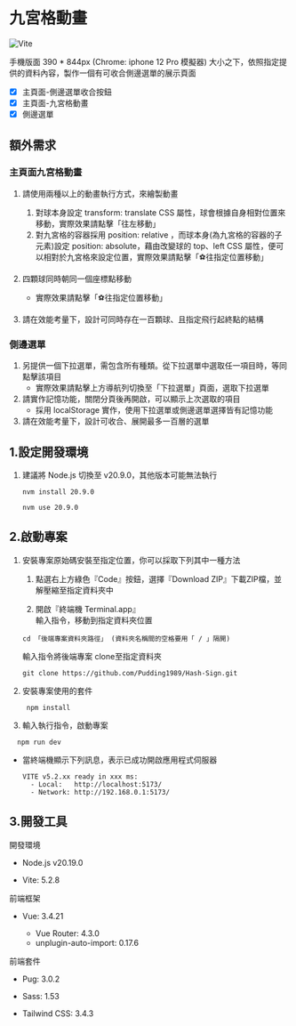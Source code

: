 # 九宮格動畫

![Vite](https://badges.aleen42.com/src/vitejs.svg)

手機版面 390 * 844px (Chrome: iphone 12 Pro 模擬器) 大小之下，依照指定提供的資料內容，製作一個有可收合側邊選單的展示頁面

- [x] 主頁面-側邊選單收合按鈕
- [x] 主頁面-九宮格動畫
- [x] 側邊選單

## 額外需求

### 主頁面九宮格動畫

  1. 請使用兩種以上的動畫執行方式，來繪製動畫

     1. 對球本身設定 transform: translate CSS 屬性，球會根據自身相對位置來移動，實際效果請點擊「往左移動」
     2. 對九宮格的容器採用 position: relative ，而球本身(為九宮格的容器的子元素)設定 position: absolute，藉由改變球的 top、left CSS 屬性，便可以相對於九宮格來設定位置，實際效果請點擊「⚽️往指定位置移動」
  2. 四顆球同時朝同一個座標點移動
     - 實際效果請點擊「⚽️往指定位置移動」
  3. 請在效能考量下，設計可同時存在一百顆球、且指定飛行起終點的結構

### 側邊選單

  1. 另提供一個下拉選單，需包含所有種類。從下拉選單中選取任一項目時，等同點擊該項目
     - 實際效果請點擊上方導航列切換至「下拉選單」頁面，選取下拉選單
  2. 請實作記憶功能，關閉分頁後再開啟，可以顯示上次選取的項目
     - 採用 localStorage 實作，使用下拉選單或側邊選單選擇皆有記憶功能
  3. 請在效能考量下，設計可收合、展開最多一百層的選單

## 1.設定開發環境

1. 建議將 Node.js 切換至 v20.9.0，其他版本可能無法執行

   ```code
   nvm install 20.9.0
   ```

   ```code
   nvm use 20.9.0
   ```

## 2.啟動專案

1. 安裝專案原始碼安裝至指定位置，你可以採取下列其中一種方法
      1. 點選右上方綠色『Code』按鈕，選擇『Download ZIP』下載ZIP檔，並解壓縮至指定資料夾中

      2. 開啟『終端機 Terminal.app』  
       輸入指令，移動到指定資料夾位置  

      ```code
      cd 「後端專案資料夾路徑」 (資料夾名稱間的空格要用「 / 」隔開)
      ```

      輸入指令將後端專案 clone至指定資料夾

      ```code
      git clone https://github.com/Pudding1989/Hash-Sign.git
      ```

2. 安裝專案使用的套件

   ```code
    npm install
    ```

3. 輸入執行指令，啟動專案

```text
  npm run dev
```

- 當終端機顯示下列訊息，表示已成功開啟應用程式伺服器

  ```text
  VITE v5.2.xx ready in xxx ms:
    - Local:   http://localhost:5173/
    - Network: http://192.168.0.1:5173/
  ```

## 3.開發工具

開發環境

- Node.js v20.19.0

- Vite: 5.2.8

前端框架

- Vue: 3.4.21

  - Vue Router: 4.3.0
  - unplugin-auto-import: 0.17.6

前端套件

- Pug: 3.0.2

- Sass: 1.53

- Tailwind CSS: 3.4.3
